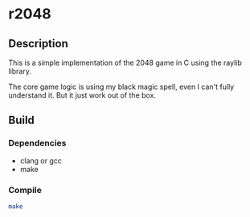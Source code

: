 # r2048

## Description

This is a simple implementation of the 2048 game in C using the raylib library.

The core game logic is using my black magic spell, even I can't fully understand it. But it just work out of the box.

## Build

### Dependencies

- clang or gcc
- make

### Compile

```sh
make
```
